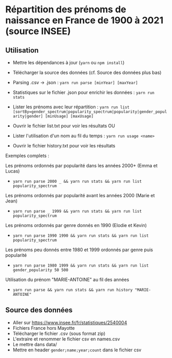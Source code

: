 # Répartition des prénoms de naissance en France de 1900 à 2021 (source INSEE)

## Utilisation

- Mettre les dépendances à jour (`yarn` ou `npm install`)
- Télécharger la source des données (cf. Source des données plus bas)
- Parsing .csv -> .json : `yarn run parse [minYear] [maxYear]`
- Statistiques sur le fichier .json pour enrichir les données : `yarn run stats`

- Lister les prénoms avec leur répartition : `yarn run list [sortBy=gender_spectrum|popularity_spectrum|popularity|gender_popularity|gender] [minUsage] [maxUsage]`
- Ouvrir le fichier list.txt pour voir les résultats
OU
- Lister l'utilisation d'un nom au fil du temps : `yarn run usage <name>`
- Ouvrir le fichier history.txt pour voir les résultats

Exemples complets :

Les prénoms ordonnés par popularité dans les années 2000+ (Emma et Lucas)
- `yarn run parse 2000 _ && yarn run stats && yarn run list popularity_spectrum`

Les prénoms ordonnés par popularité avant les années 2000 (Marie et Jean)
- `yarn run parse _ 1999 && yarn run stats && yarn run list popularity_spectrum`

Les prénoms ordonnés par genre donnés en 1990 (Elodie et Kevin)
- `yarn run parse 1990 1990 && yarn run stats && yarn run list popularity_spectrum`

Les prénoms peu donnés entre 1980 et 1999 ordonnés par genre puis popularité
- `yarn run parse 1980 1999 && yarn run stats && yarn run list gender_popularity 50 500`

Utilisation du prénom "MARIE-ANTOINE" au fil des années
- `yarn run parse && yarn run stats && yarn run history "MARIE-ANTOINE"`

## Source des données

- Aller sur https://www.insee.fr/fr/statistiques/2540004
- Fichiers France hors Mayotte
- Télécharger le fichier .csv (sous format zip)
- L'extraire et renommer le fichier csv en names.csv
- Le mettre dans data/
- Mettre en header `gender;name;year;count` dans le fichier csv